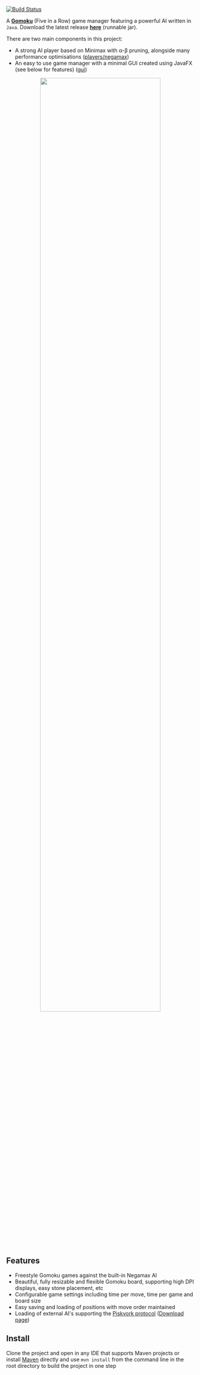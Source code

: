 [![Build Status](https://travis-ci.org/haslam22/gomoku.svg?branch=master)](https://travis-ci.org/haslam22/gomoku)

A [**Gomoku**](https://en.wikipedia.org/wiki/Gomoku) (Five in a Row) game manager featuring a powerful AI written in `Java`. Download the latest release [**here**](https://github.com/haslam22/gomoku/releases) (runnable jar).

There are two main components in this project:

* A strong AI player based on Minimax with α-β pruning, alongside many performance optimisations ([players/negamax](src/main/java/players/negamax))
* An easy to use game manager with a minimal GUI created using JavaFX (see below for features) ([gui](src/main/java/gui))

<p align="center"><img width="80%" src="http://i.imgur.com/XRh8hDB.png" /></p>

## Features
- Freestyle Gomoku games against the built-in Negamax AI
- Beautiful, fully resizable and flexible Gomoku board, supporting high DPI displays, easy stone placement, etc
- Configurable game settings including time per move, time per game and board size
- Easy saving and loading of positions with move order maintained
- Loading of external AI's supporting the [Piskvork protocol](https://github.com/haslam22/gomoku/wiki/Piskvork-Gomocup-Protcol) ([Download page](http://gomocup.org/download-gomoku-ai/))

## Install
Clone the project and open in any IDE that supports Maven projects or install [Maven](https://maven.apache.org/download.cgi) directly and use `mvn install` from the command line in the root directory to build the project in one step
